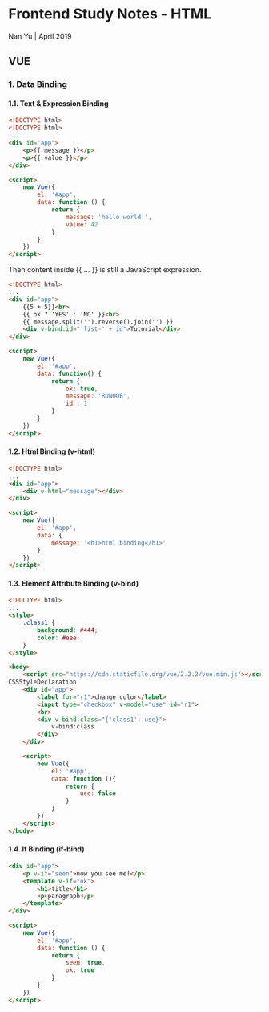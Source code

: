 # Frontend Study Notes - HTML  
Nan Yu | April 2019   
  
## VUE
### 1.  Data Binding
#### 1.1.  Text & Expression Binding
```html
<!DOCTYPE html>
<!DOCTYPE html>
...
<div id="app">
	<p>{{ message }}</p>
	<p>{{ value }}</p>
</div>

<script>
	new Vue({
		el: '#app',
		data: function () {
			return {
				message: 'hello world!',
				value: 42
			}
		}
	})
</script>
```

Then content inside {{ ... }} is still a JavaScript expression.
```html
<!DOCTYPE html>
...
<div id="app">
	{{5 + 5}}<br>
	{{ ok ? 'YES' : 'NO' }}<br>
	{{ message.split('').reverse().join('') }}
	<div v-bind:id="'list-' + id">Tutorial</div>
</div>

<script>
	new Vue({
		el: '#app',
		data: function() {
			return {
				ok: true,
				message: 'RUNOOB',
				id : 1
			}
		}
	})
</script>
```

#### 1.2. Html Binding (v-html)
```html
<!DOCTYPE html>
...
<div id="app">
	<div v-html="message"></div>
</div>

<script>
	new Vue({
		el: '#app',
		data: {
			message: '<h1>html binding</h1>'
		}
	})
</script>
```

#### 1.3. Element Attribute Binding (v-bind)

```html
<!DOCTYPE html>
...
<style>
	.class1 {
		background: #444;
		color: #eee;
	}
</style>

<body>
	<script src="https://cdn.staticfile.org/vue/2.2.2/vue.min.js"></script>
CSSStyleDeclaration
	<div id="app">
		<label for="r1">change color</label>
		<input type="checkbox" v-model="use" id="r1">
		<br>
		<div v-bind:class="{'class1': use}">
			v-bind:class
		</div>
	</div>

	<script>
		new Vue({
			el: '#app',
			data: function (){
				return {
					use: false
				}
			}
		});
	</script>
</body>
```

#### 1.4. If Binding (if-bind)
```html
<div id="app">
	<p v-if="seen">now you see me!</p>
	<template v-if="ok">
		<h1>title</h1>
		<p>paragraph</p>
	</template>
</div>

<script>
	new Vue({
		el: '#app',
		data: function () {
			return {
				seen: true,
				ok: true
			}
		}
	})
</script>
```

<!--stackedit_data:
eyJoaXN0b3J5IjpbMTk4MzgyMTAyNSwtMTUyOTI3MjMzMywtOT
E4OTczMDY1LC0xOTc4NjUzMjg0LDY5OTkwMDU4NCwxNTQ2OTAz
MCwtOTkyODA2MzE3LDE3NDkwMTk4NSwtMTUyMjE1OTA1NiwyMD
Q4MDc3NDkzLDQ2MTM5OTM0LC0xNzI5MDgyMjIsLTcxMDE1ODMy
Nl19
-->